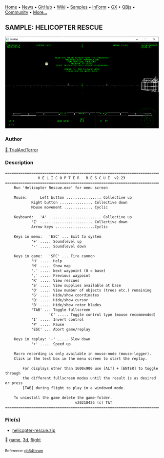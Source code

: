 [Home](https://qb64.com) • [News](../../news.md) • [GitHub](https://github.com/QB64Official/qb64) • [Wiki](https://github.com/QB64Official/qb64/wiki) • [Samples](../../samples.md) • [InForm](../../inform.md) • [GX](../../gx.md) • [QBjs](../../qbjs.md) • [Community](../../community.md) • [More...](../../more.md)

## SAMPLE: HELICOPTER RESCUE

![screenshot.png](img/screenshot.png)

### Author

[🐝 TrialAndTerror](../trialandterror.md) 

### Description

```text
=================================================================================
		       H E L I C O P T E R   R E S C U E  v2.23
=================================================================================
	Run 'Helicopter Rescue.exe' for menu screen
		
	Mouse:		Left button ................ Collective up
			Right button ............... Collective down
			Mouse movement ............. Cyclic
	
	Keyboard:	'A' ........................ Collective up
			'Z' ........................ Collective down
			Arrow keys ..................Cyclic 	
        
	Keys in menu:	'ESC' ... Exit to system
			'+' ..... Soundlevel up
			'-' ..... Soundlevel down
	
	Keys in game:	'SPC' ... Fire cannon
			'H' ..... Help
			'M' ..... Show map		
			'.' ..... Next waypoint (0 = base)
			',' ..... Previous waypoint 
			'R' ..... View rescues
			'S' ..... View supplies available at base
			'O' ..... View number of objects (trees etc.) remaining
			'G' ..... Hide/show coordinates	
			'Q' ..... Hide/show cursor
  			'B' ..... Hide/show rotor blades	
			'TAB' ... Toggle fullscreen
	                'C' ..... Toggle control type (mouse recommended)
			'I' ..... Invert control
			'P' ..... Pause
			'ESC' ... Abort game/replay    

	Keys in replay:	'-' ..... Slow down
			'+' ..... Speed up  

	Macro recording is only available in mouse-mode (mouse-logger).	
	Click in the text box in the menu screen to start the replay.

        For displays other than 1600x900 use [ALT] + [ENTER] to toggle through 
        the different fullscreen modes until the result is as desired or press
        [TAB] during flight to play in a windowed mode.

 	To uninstall the game delete the game-folder.
								v20210426 (c) T&T
=================================================================================
```

### File(s)

* [helicopter-rescue.zip](src/helicopter-rescue.zip)

🔗 [game](../game.md), [3d](../3d.md), [flight](../flight.md)


<sub>Reference: [qb64forum](https://qb64forum.alephc.xyz/index.php?topic=382) </sub>
